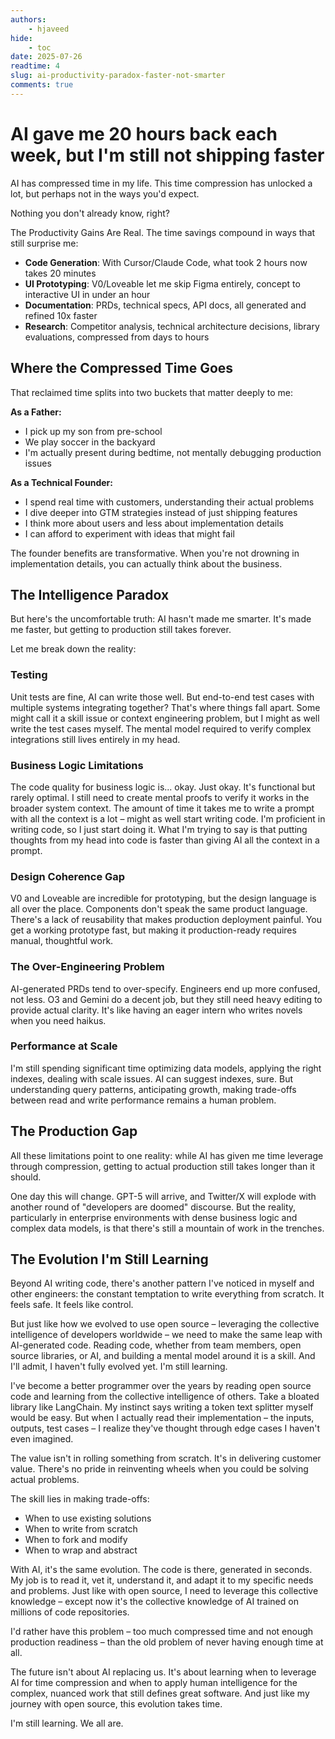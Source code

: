 ```yaml
---
authors:
    - hjaveed
hide:
    - toc
date: 2025-07-26
readtime: 4
slug: ai-productivity-paradox-faster-not-smarter
comments: true
---
```


# AI gave me 20 hours back each week, but I'm still not shipping faster

AI has compressed time in my life. This time compression has unlocked a lot, but perhaps not in the ways you'd expect.

Nothing you don't already know, right?

<!-- more -->

The Productivity Gains Are Real. The time savings compound in ways that still surprise me:

- **Code Generation**: With Cursor/Claude Code, what took 2 hours now takes 20 minutes
- **UI Prototyping**: V0/Loveable let me skip Figma entirely, concept to interactive UI in under an hour
- **Documentation**: PRDs, technical specs, API docs, all generated and refined 10x faster
- **Research**: Competitor analysis, technical architecture decisions, library evaluations, compressed from days to hours

## Where the Compressed Time Goes

That reclaimed time splits into two buckets that matter deeply to me:

**As a Father:**
- I pick up my son from pre-school
- We play soccer in the backyard
- I'm actually present during bedtime, not mentally debugging production issues

**As a Technical Founder:**
- I spend real time with customers, understanding their actual problems
- I dive deeper into GTM strategies instead of just shipping features
- I think more about users and less about implementation details
- I can afford to experiment with ideas that might fail

The founder benefits are transformative. When you're not drowning in implementation details, you can actually think about the business.

## The Intelligence Paradox

But here's the uncomfortable truth: AI hasn't made me smarter. It's made me faster, but getting to production still takes forever.

Let me break down the reality:

### Testing
Unit tests are fine, AI can write those well. But end-to-end test cases with multiple systems integrating together? That's where things fall apart. Some might call it a skill issue or context engineering problem, but I might as well write the test cases myself. The mental model required to verify complex integrations still lives entirely in my head.

### Business Logic Limitations
The code quality for business logic is... okay. Just okay. It's functional but rarely optimal. I still need to create mental proofs to verify it works in the broader system context. The amount of time it takes me to write a prompt with all the context is a lot – might as well start writing code. I'm proficient in writing code, so I just start doing it. What I'm trying to say is that putting thoughts from my head into code is faster than giving AI all the context in a prompt.

### Design Coherence Gap
V0 and Loveable are incredible for prototyping, but the design language is all over the place. Components don't speak the same product language. There's a lack of reusability that makes production deployment painful. You get a working prototype fast, but making it production-ready requires manual, thoughtful work.

### The Over-Engineering Problem
AI-generated PRDs tend to over-specify. Engineers end up more confused, not less. O3 and Gemini do a decent job, but they still need heavy editing to provide actual clarity. It's like having an eager intern who writes novels when you need haikus.

### Performance at Scale
I'm still spending significant time optimizing data models, applying the right indexes, dealing with scale issues. AI can suggest indexes, sure. But understanding query patterns, anticipating growth, making trade-offs between read and write performance remains a human problem.

## The Production Gap

All these limitations point to one reality: while AI has given me time leverage through compression, getting to actual production still takes longer than it should.

One day this will change. GPT-5 will arrive, and Twitter/X will explode with another round of "developers are doomed" discourse. But the reality, particularly in enterprise environments with dense business logic and complex data models, is that there's still a mountain of work in the trenches.

## The Evolution I'm Still Learning

Beyond AI writing code, there's another pattern I've noticed in myself and other engineers: the constant temptation to write everything from scratch. It feels safe. It feels like control.

But just like how we evolved to use open source – leveraging the collective intelligence of developers worldwide – we need to make the same leap with AI-generated code. Reading code, whether from team members, open source libraries, or AI, and building a mental model around it is a skill. And I'll admit, I haven't fully evolved yet. I'm still learning.

I've become a better programmer over the years by reading open source code and learning from the collective intelligence of others. Take a bloated library like LangChain. My instinct says writing a token text splitter myself would be easy. But when I actually read their implementation – the inputs, outputs, test cases – I realize they've thought through edge cases I haven't even imagined.

The value isn't in rolling something from scratch. It's in delivering customer value. There's no pride in reinventing wheels when you could be solving actual problems.

The skill lies in making trade-offs:
- When to use existing solutions
- When to write from scratch
- When to fork and modify
- When to wrap and abstract

With AI, it's the same evolution. The code is there, generated in seconds. My job is to read it, vet it, understand it, and adapt it to my specific needs and problems. Just like with open source, I need to leverage this collective knowledge – except now it's the collective knowledge of AI trained on millions of code repositories.

I'd rather have this problem – too much compressed time and not enough production readiness – than the old problem of never having enough time at all.

The future isn't about AI replacing us. It's about learning when to leverage AI for time compression and when to apply human intelligence for the complex, nuanced work that still defines great software. And just like my journey with open source, this evolution takes time.

I'm still learning. We all are.
